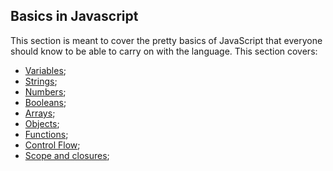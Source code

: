## Basics in Javascript

This section is meant to cover the pretty basics of JavaScript that everyone should know to be able to carry on with the language.
This section covers:
- [Variables](https://github.com/luizgdsmdev/Javascript-studies/blob/main/basics/variables/intro.md);
- [Strings](https://github.com/luizgdsmdev/Javascript-studies/blob/main/basics/strings-in-javascript/intro.md);
- [Numbers](https://github.com/luizgdsmdev/Javascript-studies/blob/main/basics/numbers/intro.md);
- [Booleans](https://github.com/luizgdsmdev/Javascript-studies/blob/main/basics/booleans/intro.md);
- [Arrays](https://github.com/luizgdsmdev/Javascript-studies/blob/main/basics/arrays/intro.md);
- [Objects](https://github.com/luizgdsmdev/Javascript-studies/blob/main/basics/objects/intro.md);
- [Functions](https://github.com/luizgdsmdev/Javascript-studies/blob/main/basics/functions/intro.md);
- [Control Flow](https://github.com/luizgdsmdev/Javascript-studies/blob/main/basics/control-flow/intro.md);
- [Scope and closures](https://github.com/luizgdsmdev/Javascript-studies/blob/main/basics/scope-closures/intro.md);